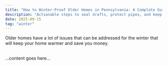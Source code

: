 ```yaml
---
title: "How to Winter-Proof Older Homes in Pennsylvania: A Complete Guide"
description: "Actionable steps to seal drafts, protect pipes, and keep historic homes warm through the winter."
date: 2025-09-15
tag: "winter"
---
```


Older homes have a lot of issues that can be addressed for the winter that will keep your home warmer and save you money.

<br />
...content goes here...
